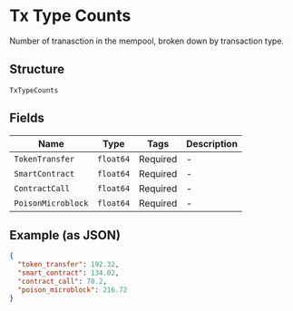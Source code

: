 # Tx Type Counts

Number of tranasction in the mempool, broken down by transaction type.

## Structure

`TxTypeCounts`

## Fields

| Name               | Type      | Tags     | Description |
| ------------------ | --------- | -------- | ----------- |
| `TokenTransfer`    | `float64` | Required | -           |
| `SmartContract`    | `float64` | Required | -           |
| `ContractCall`     | `float64` | Required | -           |
| `PoisonMicroblock` | `float64` | Required | -           |

## Example (as JSON)

```json
{
  "token_transfer": 192.32,
  "smart_contract": 134.02,
  "contract_call": 70.2,
  "poison_microblock": 216.72
}
```
